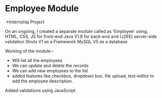 # Employee Module
->Internship Project

On an ongoing, I created a separate module called as 'Employee' using,
HTML, CSS, JS for front-end
Java V1.8 for back-end and (J2EE) server-side validation
Struts V1 as a Framework
MySQL V5 as a database

Working of the module:-
- Will list all the employees
- We can update and delete the records
- We can add new employees to the list
- added features like checkbox, dropdown box, file upload, text-editor to add the employee description.

Added validations using JavaScript.
